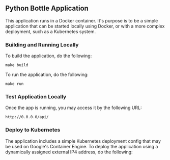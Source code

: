 ## Python Bottle Application
This application runs in a Docker container. It's purpose is to be a simple application that can be started locally using Docker, or with a more complex deployment, such as a Kubernetes system.

### Building and Running Locally
To build the application, do the following:

`make build`

To run the application, do the following:

`make run`

### Test Application Locally
Once the app is running, you may access it by the following URL:

`http://0.0.0.0/api/`

### Deploy to Kubernetes
The application includes a simple Kubernetes deployment config that may be used on Google's Container Engine. To deploy the application using a dynamically assigned external IP4 address, do the following:

```

```